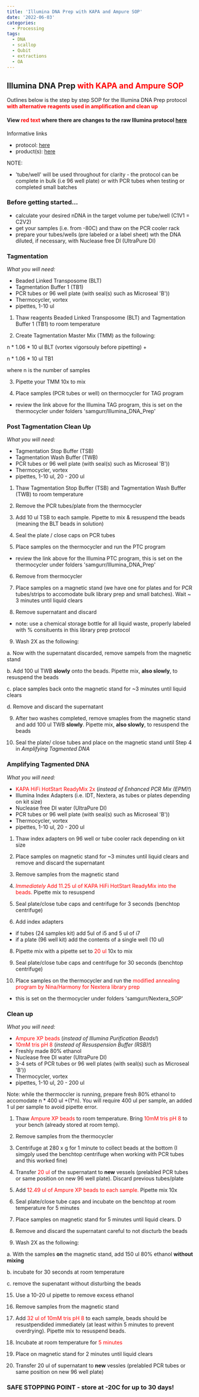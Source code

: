 ```yaml
---
title: 'Illumina DNA Prep with KAPA and Ampure SOP'
date: '2022-06-03'
categories:
  - Processing
tags:
  - DNA
  - scallop
  - Qubit
  - extractions
  - OA
---
```

## **Illumina DNA Prep** <span style="color:red">**with KAPA and Ampure SOP**</span>

Outlines below is the step by step SOP for the Illumina DNA Prep protocol <span style="color:red">**with alternative reagents used in amplification and clean up**</span>


#### View <span style="color:red"> red text</span> where there are changes to the raw Illumina protocol [here](https://samgurr.github.io/SamJGurr_Lab_Notebook/Illumina-DNA-Prep-SOP/)


Informative links
* protocol: [here](https://support.illumina.com/content/dam/illumina-support/documents/documentation/chemistry_documentation/illumina_prep/illumina-dna-prep-reference-guide-1000000025416-10.pdf)
* product(s): [here](https://www.illumina.com/products/by-type/sequencing-kits/library-prep-kits/nextera-dna-flex.html)

NOTE:
* 'tube/well' will be used throughout for clarity - the protocol can be complete in bulk (i.e 96 well plate) or with PCR tubes when testing or completed small batches


### Before getting started...

* calculate your desired nDNA in the target volume per tube/well (C1V1 = C2V2)
* get your samples (i.e. from -80C) and thaw on the PCR cooler rack
* prepare your tubes/wells (pre labeled or a label sheet) wth the DNA diluted, if necessary, with Nuclease free DI (UltraPure DI)


### Tagmentation

*What you will need:*

* Beaded Linked Transposome (BLT)
* Tagmentation Buffer 1 (TB1)
* PCR tubes or 96 well plate (with seal(s) such as Microseal 'B'))
* Thermocycler, vortex
* pipettes, 1-10 ul

1) Thaw reagents Beaded Linked Transposome (BLT) and Tagmentation Buffer 1 (TB1) to room temperature

2) Create Tagmentation Master Mix (TMM) as the following:

n * 1.06 * 10 ul BLT (vortex vigorsouly before pipetting) +

n * 1.06 * 10 ul TB1

where n is the number of samples

3) Pipette your TMM 10x to mix

4) Place samples (PCR tubes or well) on thermocycler for TAG program
* review the link above for the Illumina TAG program, this is set on the thermocycler under folders 'samgurr/Illumina_DNA_Prep'

### Post Tagmentation Clean Up

*What you will need:*

* Tagmentation Stop Buffer (TSB)
* Tagmentation Wash Buffer (TWB)
* PCR tubes or 96 well plate (with seal(s) such as Microseal 'B'))
* Thermocycler, vortex
* pipettes, 1-10 ul, 20 - 200 ul

1) Thaw Tagmentation Stop Buffer (TSB) and Tagmentation Wash Buffer (TWB) to room temperature

2) Remove the PCR tubes/plate from the thermocycler

3) Add 10 ul TSB to each sample. Pipette to mix & resuspend tthe beads (meaning the BLT beads in solution)

4) Seal the plate / close caps on PCR tubes

5) Place samples on the thermocycler and run the PTC program
* review the link above for the Illumina PTC program, this is set on the thermocycler under folders 'samgurr/Illumina_DNA_Prep'

6) Remove from thermocycler

7) Place samples on a magnetic stand (we have one for plates and for PCR tubes/strips to accomodate bulk library prep and small batches). Wait ~ 3 minutes until liquid clears

8) Remove supernatant and discard
* note: use a chemical storage bottle for all liquid waste, properly labeled with % consituents in this library prep protocol

9) Wash 2X as the following:

a. Now with the supernatant discarded, remove sampels from the magnetic stand

b. Add 100 ul TWB **slowly** onto the beads. Pipette mix, **also slowly**, to resuspend the beads

c. place samples back onto the magnetic stand for ~3 minutes until liquid clears

d. Remove and discard the supernatant

9) After two washes completed, remove smaples from the magnetic stand and add 100 ul TWB **slowly**. Pipette mix, **also slowly**, to resuspend the beads

10) Seal the plate/ close tubes and place on the magnetic stand until Step 4 in *Amplifying Tagmented DNA*

### Amplifying Tagmented DNA

*What you will need:*

* <span style="color:red">KAPA HiFi HotStart ReadyMix 2x </span> (*instead of Enhanced PCR Mix (EPM)!*)
* Illumina Index Adapters (i.e. IDT, Nextera, as tubes or plates depending on kit size)
* Nuclease free DI water (UltraPure DI)
* PCR tubes or 96 well plate (with seal(s) such as Microseal 'B'))
* Thermocycler, vortex
* pipettes, 1-10 ul, 20 - 200 ul

1) Thaw index adapters on 96 well or tube cooler rack depending on kit size

2) Place samples on magnetic stand for ~3 minutes until liquid clears and remove and discard the supernatant

3) Remove samples from the magnetic stand

4) <span style="color:red">*Immediately* Add 11.25 ul of KAPA HiFi HotStart ReadyMix into the beads. </span> Pipette mix to resuspend

6) Seal plate/close tube caps and centrifuge for 3 seconds (benchtop centrifuge)

7) Add index adapters

* if tubes (24 samples kit) add 5ul of i5 and 5 ul of i7
* if a plate (96 well kit) add the contents of a single well (10 ul)

8) Pipette mix with a pipette set to <span style="color:red"> 20 ul </span>  10x to mix

9) Seal plate/close tube caps and centrifuge for 30 seconds (benchtop centrifuge)

10) Place samples on the thermocycler and run the <span style="color:red"> modified annealing program by Nina/Harmony for Nextera library prep </span>
* this is set on the thermocycler under folders 'samgurr/Nextera_SOP'

### Clean up

*What you will need:*

* <span style="color:red"> Ampure XP beads </span> (*instead of Illumina Purification Beads!*)
* <span style="color:red"> 10mM tris pH 8 </span> (*instead of Resuspension Buffer (RSB)!*)
* Freshly made 80% ethanol
* Nuclease free DI water (UltraPure DI)
* 3-4 sets of PCR tubes or 96 well plates (with seal(s) such as Microseal 'B'))
* Thermocycler, vortex
* pipettes, 1-10 ul, 20 - 200 ul

Note: while the thermoccler is running, prepare fresh 80% ethanol to accomodate n * 400 ul +(1*n). You will require 400 ul per sample, an added 1 ul per sample to avoid pipette error.

1) Thaw <span style="color:red"> Ampure XP beads </span> to room temperature. Bring <span style="color:red"> 10mM tris pH 8 </span> to your bench (already stored at room temp).

2) Remove samples from the thermocycler

3) Centrifuge at 280 x g for 1 minute to collect beads at the bottom (I simgply used the benchtop centrifuge when working with PCR tubes and this worked fine)

4) Transfer  <span style="color:red"> 20 ul </span> of the supernatant to **new** vessels (prelabled PCR tubes or same position on new 96 well plate). Discard previous tubes/plate

5) Add <span style="color:red">12.49 ul of Ampure XP beads to each sample. </span> Pipette mix 10x

8) Seal plate/close tube caps and incubate on the benchtop at room temperature for 5 minutes

9) Place samples on magnetic stand for 5 minutes until liquid clears. D

10) Remove and discard the supernatant careful to not discturb the beads

11) Wash 2X as the following:

 a. With the samples **on** the magnetic stand, add 150 ul 80% ethanol **without mixing**

 b. incubate for 30 seconds at room temperature

 c. remove the supenatant without disturbing the beads

15) Use a 10-20 ul pipette to remove excess ethanol

17) Remove samples from the magnetic stand

18) Add <span style="color:red"> 32 ul of 10mM tris pH 8 </span> to each sample, beads should be resustpendided immediately (at least within 5 minutes to prevent overdrying). Pipette mix to resuspend beads.

19) Incubate at room temperature for <span style="color:red"> 5 minutes </span>

20) Place on magnetic stand for 2 minutes until liquid clears

21) Transfer 20 ul of supernatant to **new** vessles (prelabled PCR tubes or same position on new 96 well plate)

### **SAFE STOPPING POINT - store at -20C for up to 30 days!**
